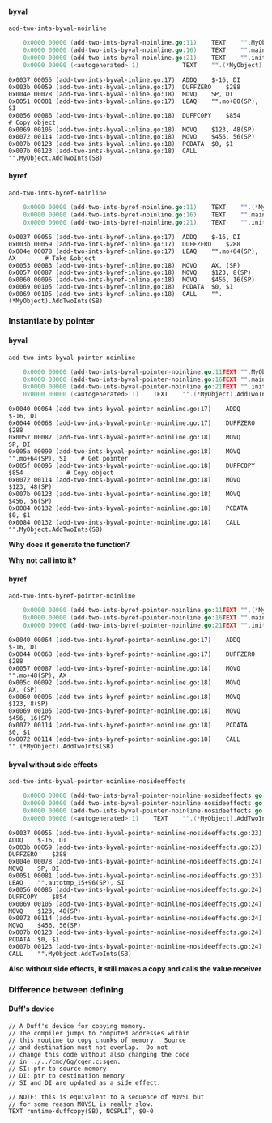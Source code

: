 #### byval

`add-two-ints-byval-noinline`
```go
	0x0000 00000 (add-two-ints-byval-noinline.go:11)	TEXT	"".MyObject.AddTwoInts(SB), $80-64
	0x0000 00000 (add-two-ints-byval-noinline.go:16)	TEXT	"".main(SB), $184-0
	0x0000 00000 (add-two-ints-byval-noinline.go:21)	TEXT	"".init(SB), $0-0
	0x0000 00000 (<autogenerated>:1)			TEXT	"".(*MyObject).AddTwoInts(SB), $72-24
```

	0x0037 00055 (add-two-ints-byval-inline.go:17)	ADDQ	$-16, DI
	0x003b 00059 (add-two-ints-byval-inline.go:17)	DUFFZERO	$288
	0x004e 00078 (add-two-ints-byval-inline.go:18)	MOVQ	SP, DI
	0x0051 00081 (add-two-ints-byval-inline.go:17)	LEAQ	"".mo+80(SP), SI
	0x0056 00086 (add-two-ints-byval-inline.go:18)	DUFFCOPY	$854                # Copy object
	0x0069 00105 (add-two-ints-byval-inline.go:18)	MOVQ	$123, 48(SP)
	0x0072 00114 (add-two-ints-byval-inline.go:18)	MOVQ	$456, 56(SP)
	0x007b 00123 (add-two-ints-byval-inline.go:18)	PCDATA	$0, $1
	0x007b 00123 (add-two-ints-byval-inline.go:18)	CALL	"".MyObject.AddTwoInts(SB)

#### byref

`add-two-ints-byref-noinline`
```go
	0x0000 00000 (add-two-ints-byref-noinline.go:11)	TEXT	"".(*MyObject).AddTwoInts(SB), $88-24
	0x0000 00000 (add-two-ints-byref-noinline.go:16)	TEXT	"".main(SB), $168-0
	0x0000 00000 (add-two-ints-byref-noinline.go:21)	TEXT	"".init(SB), $0-0
```

	0x0037 00055 (add-two-ints-byref-inline.go:17)	ADDQ	$-16, DI
	0x003b 00059 (add-two-ints-byref-inline.go:17)	DUFFZERO	$288
	0x004e 00078 (add-two-ints-byref-inline.go:17)	LEAQ	"".mo+64(SP), AX        # Take &object
	0x0053 00083 (add-two-ints-byref-inline.go:18)	MOVQ	AX, (SP)
	0x0057 00087 (add-two-ints-byref-inline.go:18)	MOVQ	$123, 8(SP)
	0x0060 00096 (add-two-ints-byref-inline.go:18)	MOVQ	$456, 16(SP)
	0x0069 00105 (add-two-ints-byref-inline.go:18)	PCDATA	$0, $1
	0x0069 00105 (add-two-ints-byref-inline.go:18)	CALL	"".(*MyObject).AddTwoInts(SB)


### Instantiate by pointer

#### byval

`add-two-ints-byval-pointer-noinline`
```go
	0x0000 00000 (add-two-ints-byval-pointer-noinline.go:11TEXT	"".MyObject.AddTwoInts(SB), $80-64
	0x0000 00000 (add-two-ints-byval-pointer-noinline.go:16TEXT	"".main(SB), $96-0
	0x0000 00000 (add-two-ints-byval-pointer-noinline.go:21TEXT	"".init(SB), $0-0
	0x0000 00000 (<autogenerated>:1)	TEXT	"".(*MyObject).AddTwoInts(SB), $72-24
```

	0x0040 00064 (add-two-ints-byval-pointer-noinline.go:17)	ADDQ	$-16, DI
	0x0044 00068 (add-two-ints-byval-pointer-noinline.go:17)	DUFFZERO	$288
	0x0057 00087 (add-two-ints-byval-pointer-noinline.go:18)	MOVQ	SP, DI
	0x005a 00090 (add-two-ints-byval-pointer-noinline.go:18)	MOVQ	"".mo+64(SP), SI    # Get pointer
	0x005f 00095 (add-two-ints-byval-pointer-noinline.go:18)	DUFFCOPY	$854            # Copy object
	0x0072 00114 (add-two-ints-byval-pointer-noinline.go:18)	MOVQ	$123, 48(SP)
	0x007b 00123 (add-two-ints-byval-pointer-noinline.go:18)	MOVQ	$456, 56(SP)
	0x0084 00132 (add-two-ints-byval-pointer-noinline.go:18)	PCDATA	$0, $1
	0x0084 00132 (add-two-ints-byval-pointer-noinline.go:18)	CALL	"".MyObject.AddTwoInts(SB)

**Why does it generate the <autogenrated> function?**

**Why not call into it?**

#### byref

`add-two-ints-byref-pointer-noinline`
```go
	0x0000 00000 (add-two-ints-byref-pointer-noinline.go:11TEXT	"".(*MyObject).AddTwoInts(SB), $88-24
	0x0000 00000 (add-two-ints-byref-pointer-noinline.go:16TEXT	"".main(SB), $80-0
	0x0000 00000 (add-two-ints-byref-pointer-noinline.go:21TEXT	"".init(SB), $0-0
```

	0x0040 00064 (add-two-ints-byref-pointer-noinline.go:17)	ADDQ	$-16, DI
	0x0044 00068 (add-two-ints-byref-pointer-noinline.go:17)	DUFFZERO	$288
	0x0057 00087 (add-two-ints-byref-pointer-noinline.go:18)	MOVQ	"".mo+48(SP), AX
	0x005c 00092 (add-two-ints-byref-pointer-noinline.go:18)	MOVQ	AX, (SP)
	0x0060 00096 (add-two-ints-byref-pointer-noinline.go:18)	MOVQ	$123, 8(SP)
	0x0069 00105 (add-two-ints-byref-pointer-noinline.go:18)	MOVQ	$456, 16(SP)
	0x0072 00114 (add-two-ints-byref-pointer-noinline.go:18)	PCDATA	$0, $1
	0x0072 00114 (add-two-ints-byref-pointer-noinline.go:18)	CALL	"".(*MyObject).AddTwoInts(SB)

#### byval without side effects

`add-two-ints-byval-pointer-noinline-nosideeffects`

```go
	0x0000 00000 (add-two-ints-byval-pointer-noinline-nosideeffects.go:11)	TEXT	"".MyObject.AddTwoInts(SB), $0-72
	0x0000 00000 (add-two-ints-byval-pointer-noinline-nosideeffects.go:22)	TEXT	"".main(SB), $152-0
	0x0000 00000 (add-two-ints-byval-pointer-noinline-nosideeffects.go:27)	TEXT	"".init(SB), $0-0
	0x0000 00000 (<autogenerated>:1)	TEXT	"".(*MyObject).AddTwoInts(SB), $80-32
```

	0x0037 00055 (add-two-ints-byval-pointer-noinline-nosideeffects.go:23)	ADDQ	$-16, DI
	0x003b 00059 (add-two-ints-byval-pointer-noinline-nosideeffects.go:23)	DUFFZERO	$288
	0x004e 00078 (add-two-ints-byval-pointer-noinline-nosideeffects.go:24)	MOVQ	SP, DI
	0x0051 00081 (add-two-ints-byval-pointer-noinline-nosideeffects.go:23)	LEAQ	"".autotmp_15+96(SP), SI
	0x0056 00086 (add-two-ints-byval-pointer-noinline-nosideeffects.go:24)	DUFFCOPY	$854
	0x0069 00105 (add-two-ints-byval-pointer-noinline-nosideeffects.go:24)	MOVQ	$123, 48(SP)
	0x0072 00114 (add-two-ints-byval-pointer-noinline-nosideeffects.go:24)	MOVQ	$456, 56(SP)
	0x007b 00123 (add-two-ints-byval-pointer-noinline-nosideeffects.go:24)	PCDATA	$0, $1
	0x007b 00123 (add-two-ints-byval-pointer-noinline-nosideeffects.go:24)	CALL	"".MyObject.AddTwoInts(SB)

**Also without side effects, it still makes a copy and calls the value receiver** 

### Difference between defining 

#### Duff's device

```
// A Duff's device for copying memory.
// The compiler jumps to computed addresses within
// this routine to copy chunks of memory.  Source
// and destination must not overlap.  Do not
// change this code without also changing the code
// in ../../cmd/6g/cgen.c:sgen.
// SI: ptr to source memory
// DI: ptr to destination memory
// SI and DI are updated as a side effect.

// NOTE: this is equivalent to a sequence of MOVSL but
// for some reason MOVSL is really slow.
TEXT runtime·duffcopy(SB), NOSPLIT, $0-0
```
